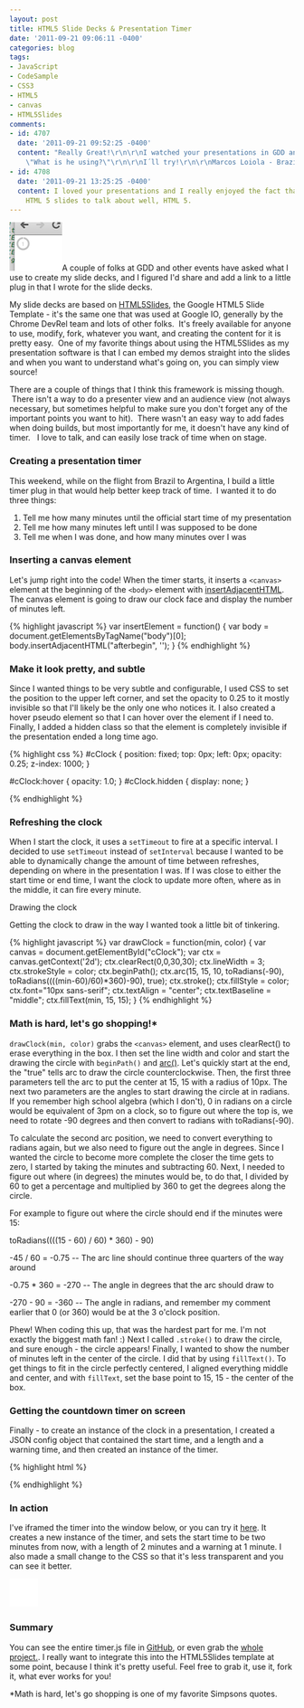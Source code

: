 ```yaml
---
layout: post
title: HTML5 Slide Decks & Presentation Timer
date: '2011-09-21 09:06:11 -0400'
categories: blog
tags:
- JavaScript
- CodeSample
- CSS3
- HTML5
- canvas
- HTML5Slides
comments:
- id: 4707
  date: '2011-09-21 09:52:25 -0400'
  content: "Really Great!\r\n\r\nI watched your presentations in GDD and I asked myself
    \"What is he using?\"\r\n\r\nI´ll try!\r\n\r\nMarcos Loiola - Brazil"
- id: 4708
  date: '2011-09-21 13:25:25 -0400'
  content: I loved your presentations and I really enjoyed the fact that you used
    HTML 5 slides to talk about well, HTML 5.
---
```

[![Countdown Timer For Presentations](/assets/timer.png "Presentation Timer")](/assets/timer.png)A couple of folks at GDD and other events have asked what I use to create my slide decks, and I figured I'd share and add a link to a little plug in that I wrote for the slide decks.

My slide decks are based on [HTML5Slides](http://code.google.com/p/html5slides/), the Google HTML5 Slide Template - it's the same one that was used at Google IO, generally by the Chrome DevRel team and lots of other folks.  It's freely available for anyone to use, modify, fork, whatever you want, and creating the content for it is pretty easy.  One of my favorite things about using the HTML5Slides as my presentation software is that I can embed my demos straight into the slides and when you want to understand what's going on, you can simply view source!

There are a couple of things that I think this framework is missing though.  There isn't a way to do a presenter view and an audience view (not always necessary, but sometimes helpful to make sure you don't forget any of the important points you want to hit).  There wasn't an easy way to add fades when doing builds, but most importantly for me, it doesn't have any kind of timer.   I love to talk, and can easily lose track of time when on stage.

### Creating a presentation timer

This weekend, while on the flight from Brazil to Argentina, I build a little timer plug in that would help better keep track of time.  I wanted it to do three things:

1.  Tell me how many minutes until the official start time of my presentation
2.  Tell me how many minutes left until I was supposed to be done
3.  Tell me when I was done, and how many minutes over I was

### Inserting a canvas element

Let's jump right into the code! When the timer starts, it inserts a `<canvas>` element at the beginning of the `<body>` element with [insertAdjacentHTML](http://mzl.la/r5FuiJ).  The canvas element is going to draw our clock face and display the number of minutes left.

{% highlight javascript %}
var insertElement = function() {
  var body = document.getElementsByTagName("body")[0];
  body.insertAdjacentHTML("afterbegin",
    '<canvas id="cClock" width="30" height="30"></canvas>');
}
{% endhighlight %}

### Make it look pretty, and subtle

Since I wanted things to be very subtle and configurable, I used CSS to set the position to the upper left corner, and set the opacity to 0.25 to it mostly invisible so that I'll likely be the only one who notices it.  I also created a hover pseudo element so that I can hover over the element if I need to.  Finally, I added a hidden class so that the element is completely invisible if the presentation ended a long time ago.

{% highlight css %}
#cClock {
  position: fixed;
  top: 0px;
  left: 0px;
  opacity: 0.25;
  z-index: 1000;
}

#cClock:hover { opacity: 1.0; }
#cClock.hidden { display: none; }

{% endhighlight %}

### Refreshing the clock

When I start the clock, it uses a `setTimeout` to fire at a specific interval.  I decided to use `setTimeout` instead of `setInterval` because I wanted to be able to dynamically change the amount of time between refreshes, depending on where in the presentation I was.  If I was close to either the start time or end time, I want the clock to update more often, where as in the middle, it can fire every minute.

Drawing the clock

Getting the clock to draw in the way I wanted took a little bit of tinkering.

{% highlight javascript %}
  var drawClock = function(min, color) {
    var canvas = document.getElementById(&quot;cClock&quot;);
    var ctx = canvas.getContext('2d');
    ctx.clearRect(0,0,30,30);
    ctx.lineWidth = 3;
    ctx.strokeStyle = color;
    ctx.beginPath();
    ctx.arc(15, 15, 10, toRadians(-90), toRadians((((min-60)/60)*360)-90), true);
    ctx.stroke();
    ctx.fillStyle = color;
    ctx.font="10px sans-serif";
    ctx.textAlign = "center";
    ctx.textBaseline = "middle";
    ctx.fillText(min, 15, 15);
  }
{% endhighlight %}

### Math is hard, let's go shopping!*

`drawClock(min, color)` grabs the `<canvas>` element, and uses clearRect() to erase everything in the box.  I then set the line width and color and start the drawing the circle with `beginPath()` and [arc()](http://mzl.la/nRiHGl).  Let's quickly start at the end, the "true" tells arc to draw the circle counterclockwise.  Then, the first three parameters tell the arc to put the center at 15, 15 with a radius of 10px.  The next two parameters are the angles to start drawing the circle at in radians.  If you remember high school algebra (which I don't), 0 in radians on a circle would be equivalent of 3pm on a clock, so to figure out where the top is, we need to rotate -90 degrees and then convert to radians with toRadians(-90).

To calculate the second arc position, we need to convert everything to radians again, but we also need to figure out the angle in degrees.  Since I wanted the circle to become more complete the closer the time gets to zero, I started by taking the minutes and subtracting 60.  Next, I needed to figure out where (in degrees) the minutes would be, to do that, I divided by 60 to get a percentage and multiplied by 360 to get the degrees along the circle.

For example to figure out where the circle should end if the minutes were 15:

toRadians((((15 - 60) / 60) * 360) - 90)

-45 / 60 = -0.75 -- The arc line should continue three quarters of the way around

-0.75 * 360 = -270 -- The angle in degrees that the arc should draw to

-270 - 90 = -360 -- The angle in radians, and remember my comment earlier that 0 (or 360) would be at the 3 o'clock position.

Phew! When coding this up, that was the hardest part for me.  I'm not exactly the biggest math fan! :)  Next I called `.stroke()` to draw the circle, and sure enough - the circle appears!  Finally, I wanted to show the number of minutes left in the center of the circle.  I did that by using `fillText()`.  To get things to fit in the circle perfectly centered, I aligned everything middle and center, and with `fillText`, set the base point to 15, 15 - the center of the box.

### Getting the countdown timer on screen

Finally - to create an instance of the clock in a presentation, I created a JSON config object that contained the start time, and a length and a warning time, and then created an instance of the timer.

{% highlight html %}
<script type="text/javascript" src="js/timer.js"></script>
<script type="text/javascript">
  window.timerConfig = window.timerConfig || {
    settings : {
      date: new Date('Sept 19 2011 16:30'),
      minutes: 45,
      warnAt: 10
    }
  };
  var t = PresentationTimer();
  t.start();
</script>

{% endhighlight %}

### In action

I've iframed the timer into the window below, or you can try it [here](http://bit.ly/pIUxqH).  It creates a new instance of the timer, and sets the start time to be two minutes from now, with a length of 2 minutes and a warning at 1 minute.  I also made a small change to the CSS so that it's less transparent and you can see it better.

<iframe src="/scratch/presotimer/" style="border: none; width:50px; height: 50px;box-shadow:none;"></iframe>

### Summary

You can see the entire timer.js file in [GitHub](http://bit.ly/qwqDUc), or even grab the [whole project.](http://bit.ly/nifQCq).  I really want to integrate this into the HTML5Slides template at some point, because I think it's pretty useful.  Feel free to grab it, use it, fork it, what ever works for you!

*Math is hard, let's go shopping is one of my favorite Simpsons quotes.